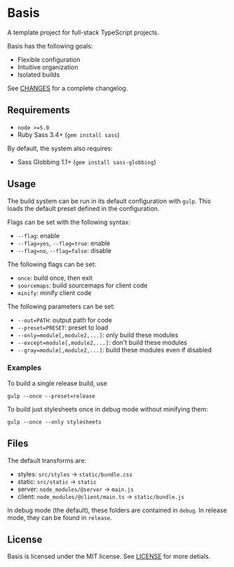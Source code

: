 # Basis
A template project for full-stack TypeScript projects.

Basis has the following goals:
- Flexible configuration
- Intuitive organization
- Isolated builds

See [CHANGES](CHANGES.md) for a complete changelog.

## Requirements
- `node >=5.0`
- Ruby Sass 3.4+ (`gem install sass`)

By default, the system also requires:
- Sass Globbing 1.1+ (`gem install sass-globbing`)

## Usage
The build system can be run in its default configuration with `gulp`. This loads the default preset defined in the configuration.

Flags can be set with the following syntax:
- `--flag`: enable
- `--flag=yes`, `--flag=true`: enable
- `--flag=no`, `--flag=false`: disable

The following flags can be set:
- `once`: build once, then exit
- `sourcemaps`: build sourcemaps for client code
- `minify`: minify client code

The following parameters can be set:
- `--out=PATH`: output path for code
- `--preset=PRESET`: preset to load
- `--only=module[,module2,...]`: only build these modules
- `--except=module[,module2,...]`: don't build these modules
- `--gray=module[,module2,...]`: build these modules even if disabled

### Examples
To build a single release build, use
```
gulp --once --preset=release
```

To build just stylesheets once in debug mode without minifying them:
```
gulp --once --only stylesheets
```



## Files
The default transforms are:

- styles: `src/styles` -> `static/bundle.css`
- static: `src/static` -> `static`
- server: `node_modules/@server` -> `main.js`
- client: `node_modules/@client/main.ts` -> `static/bundle.js`

In debug mode (the default), these folders are contained in `debug`. In release mode, they can be found in `release`.

## License
Basis is licensed under the MIT license. See [LICENSE](LICENSE.md) for more detials.